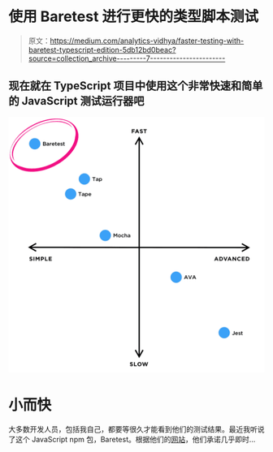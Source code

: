 # 使用 Baretest 进行更快的类型脚本测试

> 原文：<https://medium.com/analytics-vidhya/faster-testing-with-baretest-typescript-edition-5db12bd0beac?source=collection_archive---------7----------------------->

## 现在就在 TypeScript 项目中使用这个非常快速和简单的 JavaScript 测试运行器吧

![](img/59e561ff27b67f67997359bbef827513.png)

# 小而快

大多数开发人员，包括我自己，都要等很久才能看到他们的测试结果。最近我听说了这个 JavaScript npm 包，Baretest。根据他们的[网站](https://volument.com/baretest)，他们承诺几乎即时…